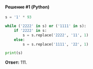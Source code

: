 #### Решение #1 (Python)
```python
s = '1' * 93

while ('2222' in s) or ('1111' in s):
	if '2222' in s:
		s = s.replace('2222', '11', 1)
	else:
		s = s.replace('1111', '22', 1)

print(s)
```
**Ответ:** 111.
